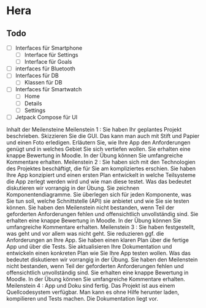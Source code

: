 # Hera

## Todo
- [ ] Interfaces für Smartphone
  - [ ] Interface für Settings
  - [ ] Interface für Goals
- [ ] interfaces für Bluetooth
- [ ] Interfaces für DB
  - [ ] Klassen für DB
- [ ] Interfaces für Smartwatch
  - [ ] Home
  - [ ] Details
  - [ ] Settings
     
- [ ] Jetpack Compose für UI

Inhalt der Meilensteine
Meilenstein 1
: Sie haben Ihr geplantes Projekt beschrieben. Skizzieren Sie die GUI. Das kann man
auch mit Stift und Papier und einen Foto erledigen. Erläutern Sie, wie Ihre App den Anforderungen
genügt und in welches Gebiet Sie sich vertiefen wollen.
Sie   erhalten   eine   knappe   Bewertung   in   Moodle.   In   der   Übung   können   Sie   umfangreiche
Kommentare erhalten.
Meilenstein 2
: Sie haben sich mit den Technologien des Projektes beschäftigt, die für Sie am
kompliziertes
 erschien. Sie haben Ihre App konzipiert und einen ersten Plan entwickelt in welche
Teilsysteme die App zerlegt werden wird und wie man diese testet. Was das bedeutet diskutieren wir
vorrangig in der Übung.
Sie zeichnen Komponentendiagramme. Sie überlegen sich für jeden Komponente, was Sie tun soll,
welche Schnittstelle (API) sie anbietet und wie Sie sie testen können.
Sie haben den Meilenstein nicht bestanden, wenn Teil der geforderten Anforderungen fehlen und
offensichtlich unvollständig sind. Sie erhalten eine knappe Bewertung in Moodle. In der Übung
können Sie umfangreiche Kommentare erhalten. 
Meilenstein 3
: Sie haben festgestellt, was geht und vor allem was nicht geht. Sie reduzieren ggf. die
Anforderungen an Ihre App. Sie haben einen klaren Plan über die fertige App und über die Tests.
Sie aktualisieren Ihre Dokumentation und entwickeln einen konkreten Plan wie Sie Ihre App testen
wollen. Was das bedeutet diskutieren wir vorrangig in der Übung.
Sie haben den Meilenstein nicht bestanden, wenn Teil der geforderten Anforderungen fehlen und
offensichtlich unvollständig sind. Sie erhalten eine knappe Bewertung in Moodle. In der Übung
können Sie umfangreiche Kommentare erhalten. 
Meilenstein 4
: App und Doku sind fertig. Das Projekt ist aus einem Quellcodesystem verfügbar.
Man kann es ohne Hilfe herunter laden, kompilieren und Tests machen. Die Dokumentation liegt
vor.
